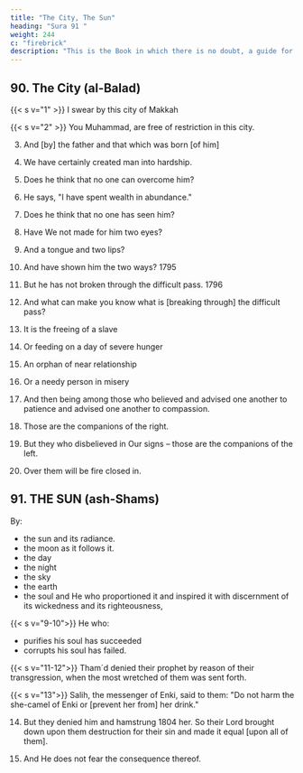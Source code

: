 ```yaml
---
title: "The City, The Sun"
heading: "Sura 91 "
weight: 244
c: "firebrick"
description: "This is the Book in which there is no doubt, a guide for the righteous."
---
```



## 90. The City (al-Balad) 

{{< s v="1" >}} I swear by this city of Makkah

{{< s v="2" >}} You Muhammad, are free of restriction in this city. 

3. And [by] the father and that which was born [of him]

4. We have certainly created man into hardship.

5. Does he think that no one can overcome him?

6. He says, "I have spent wealth in abundance."  

7. Does he think that no one has seen him?

8. Have We not made for him two eyes?

9. And a tongue and two lips?

10. And have shown him the two ways? 1795

11. But he has not broken through the difficult pass. 1796

12. And what can make you know what is [breaking through] the difficult pass?

13. It is the freeing of a slave

14. Or feeding on a day of severe hunger

15. An orphan of near relationship

16. Or a needy person in misery

17. And then being among those who believed and advised one another to patience and advised one another to compassion.

18. Those are the companions of the right.

19. But they who disbelieved in Our signs – those are the companions of the left.
20. Over them will be fire closed in.



## 91. THE SUN (ash-Shams)

By: 
- the sun and its radiance.
- the moon as it follows it.
- the day
- the night
- the sky
- the earth
- the soul and He who proportioned it and inspired it with discernment of its wickedness and its righteousness,

{{< s v="9-10">}} He who:
- purifies his soul has succeeded 
- corrupts his soul has failed. 

{{< s v="11-12">}} Tham´d denied their prophet by reason of their transgression, when the most wretched of them was sent forth.

{{< s v="13">}} Salih, the messenger of Enki, said to them: "Do not harm the she-camel of Enki or [prevent her from] her drink."

14. But they denied him and hamstrung 1804 her. So their Lord brought down upon them destruction for their sin and made it
equal [upon all of them].

15. And He does not fear the consequence thereof.
